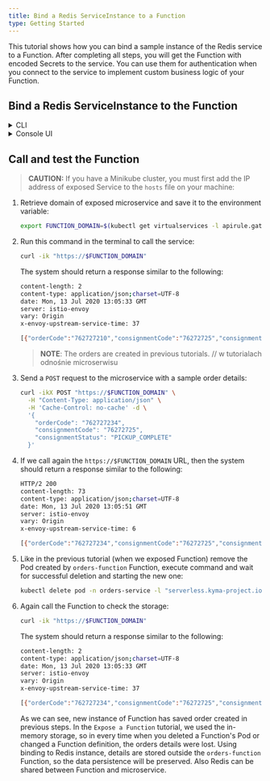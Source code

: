 ```yaml
---
title: Bind a Redis ServiceInstance to a Function
type: Getting Started
---
```


This tutorial shows how you can bind a sample instance of the Redis service to a Function. After completing all steps, you will get the Function with encoded Secrets to the service. You can use them for authentication when you connect to the service to implement custom business logic of your Function.

## Bind a Redis ServiceInstance to the Function

<div tabs name="bind-redis-to-function" group="bind-redis-to-function">
  <details>
  <summary label="cli">
  CLI
  </summary>

1. Create a ServiceBinding CR that points to the created Redis instance in previous tutorials in the **spec.instanceRef** field:

   ```yaml
   cat <<EOF | kubectl apply -f -
   apiVersion: servicecatalog.k8s.io/v1beta1
   kind: ServiceBinding
   metadata:
     name: orders-function
     namespace: orders-service
   spec:
     instanceRef:
       name: redis-service
   EOF
   ```

2. Check if the ServiceBinding CR was created successfully. The last condition in the CR status should state `Ready True`:

   ```bash
   kubectl get servicebinding orders-function -n orders-service -o=jsonpath="{range .status.conditions[*]}{.type}{'\t'}{.status}{'\n'}{end}"
   ```

3. Create a ServiceBindingUsage CR:

   ```yaml
   cat <<EOF | kubectl apply -f -
   apiVersion: servicecatalog.kyma-project.io/v1alpha1
   kind: ServiceBindingUsage
   metadata:
     name: orders-function
     namespace: orders-service
   spec:
     serviceBindingRef:
       name: orders-function
     usedBy:
       kind: serverless-function
       name: orders-function
     parameters:
       envPrefix:
         name: "REDIS_"
   EOF
   ```

   - The **spec.serviceBindingRef** and **spec.usedBy** fields are required. **spec.serviceBindingRef** points to the ServiceBinding you have just created and **spec.usedBy** points to the `orders-function` Function. More specifically, **spec.usedBy** refers to the name of the Function and the cluster-specific [UsageKind CR](/components/service-catalog/#custom-resource-usage-kind) (`kind: serverless-function`) that defines how Secrets should be injected to `orders-function` Function when creating a ServiceBinding.

   - The **spec.parameters.envPrefix.name** field is optional. It adds a prefix to all environment variables injected in a Secret to the Function when creating a ServiceBinding. In our example, **envPrefix** is `REDIS_`, so all environmental variables will follow the `REDIS_{env}` naming pattern.

     > **TIP:** It is considered good practice to use **envPrefix**. In some cases, a Function must use several instances of a given ServiceClass. Prefixes allow you to distinguish between instances and make sure that one Secret does not overwrite another one.

4. Check if the ServiceBindingUsage CR was created successfully. The last condition in the CR status should state `Ready True`:

   ```bash
   kubectl get servicebindingusage orders-function -n orders-service -o=jsonpath="{range .status.conditions[*]}{.type}{'\t'}{.status}{'\n'}{end}"
   ```

5. If you want see the Secret details from the ServiceBinding execute:

    ```bash
    kubectl get secret orders-function -n orders-service -o go-template='{{range $k,$v := .data}}{{printf "%s: " $k}}{{if not $v}}{{$v}}{{else}}{{$v | base64decode}}{{end}}{{"\n"}}{{end}}'
    ```

    You should get a result similar to the following details:

    ```bash
    HOST: hb-redis-micro-0e965585-9699-443f-b987-38bc6af0e416-redis.orders-service.svc.cluster.local
    PORT: 6379
    REDIS_PASSWORD: 1tvDcINZvp
    ```

    > **NOTE:** In step 3, we defined **envPrefix** as `REDIS_`, so all variables will start with it. For example, the **PORT** variable will take the form of **REDIS_PORT**.

  </details>
  <details>
  <summary label="console-ui">
  Console UI
  </summary>

1. Go to the **Functions** view (under **Development** section) in the left navigation panel and select `orders-function` Function. 

2. Switch to **Configuration** tab, find **Service Bindings** section and select **Create Service Binding**.

3. Select from **Service Instance** dropdown list `redis-service` and enter in **Prefix for injected variables** form field `REDIS_`.

   > **NOTE:** The **Prefix for injected variables** field is optional. It adds a prefix to all environment variables injected in a Secret to the Function when creating a ServiceBinding. In our example, the prefix is set to `REDIS_`, so all environmental variables will follow the `REDIS_{ENVIRONMENT_VARIABLE}` naming pattern.

   > **TIP:** It is considered good practice to use prefixes for environment variables. In some cases, a Function must use several instances of a given ServiceClass. Prefixes allow you to distinguish between instances and make sure that one Secret does not overwrite another one.

4. Select **Create** to confirm changes.

5. If you switch to **Code** tab and find **Environment Variables** section, you should see `REDIS_PORT`, `REDIS_HOST` and `REDIS_REDIS_PASSWORD` items with the `Service Binding` type. It indicate, that environment variable is injected by ServiceBinding.

  </details>
</div>

## Call and test the Function

> **CAUTION:** If you have a Minikube cluster, you must first add the IP address of exposed Service to the `hosts` file on your machine:

1. Retrieve domain of exposed microservice and save it to the environment variable:

   ```bash
   export FUNCTION_DOMAIN=$(kubectl get virtualservices -l apirule.gateway.kyma-project.io/v1alpha1=orders-function.orders-service -n orders-service -o=jsonpath='{.items[*].spec.hosts[0]}')
   ```

2. Run this command in the terminal to call the service:

   ```bash
   curl -ik "https://$FUNCTION_DOMAIN"
   ```

   The system should return a response similar to the following:

   ```bash
   content-length: 2
   content-type: application/json;charset=UTF-8
   date: Mon, 13 Jul 2020 13:05:33 GMT
   server: istio-envoy
   vary: Origin
   x-envoy-upstream-service-time: 37

   [{"orderCode":"762727210","consignmentCode":"76272725","consignmentStatus":"PICKUP_COMPLETE"}, {"orderCode":"123456789","consignmentCode":"76272725","consignmentStatus":"PICKUP_COMPLETE"}]
   ```

   > **NOTE**: The orders are created in previous tutorials. // w tutorialach odnośnie microserwisu

3. Send a `POST` request to the microservice with a sample order details:

   ```bash
   curl -ikX POST "https://$FUNCTION_DOMAIN" \
     -H "Content-Type: application/json" \
     -H 'Cache-Control: no-cache' -d \
     '{
       "orderCode": "762727234",
       "consignmentCode": "76272725",
       "consignmentStatus": "PICKUP_COMPLETE"
     }'
   ```

4. If we call again the `https://$FUNCTION_DOMAIN` URL, then the system should return a response similar to the following:

   ```bash
   HTTP/2 200
   content-length: 73
   content-type: application/json;charset=UTF-8
   date: Mon, 13 Jul 2020 13:05:51 GMT
   server: istio-envoy
   vary: Origin
   x-envoy-upstream-service-time: 6

   [{"orderCode":"762727234","consignmentCode":"76272725","consignmentStatus":"PICKUP_COMPLETE"}, {"orderCode":"762727210","consignmentCode":"76272725","consignmentStatus":"PICKUP_COMPLETE"}, {"orderCode":"123456789","consignmentCode":"76272725","consignmentStatus":"PICKUP_COMPLETE"}]
   ```

5. Like in the previous tutorial (when we exposed Function) remove the Pod created by `orders-function` Function, execute command and wait for successful deletion and starting the new one:

   ```bash
   kubectl delete pod -n orders-service -l "serverless.kyma-project.io/function-name=orders-function"
   ```

6. Again call the Function to check the storage:

   ```bash
   curl -ik "https://$FUNCTION_DOMAIN"
   ```

   The system should return a response similar to the following:

   ```bash
   content-length: 2
   content-type: application/json;charset=UTF-8
   date: Mon, 13 Jul 2020 13:05:33 GMT
   server: istio-envoy
   vary: Origin
   x-envoy-upstream-service-time: 37

   [{"orderCode":"762727234","consignmentCode":"76272725","consignmentStatus":"PICKUP_COMPLETE"}, {"orderCode":"762727210","consignmentCode":"76272725","consignmentStatus":"PICKUP_COMPLETE"}, {"orderCode":"123456789","consignmentCode":"76272725","consignmentStatus":"PICKUP_COMPLETE"}]
   ```

   As we can see, new instance of Function has saved order created in previous steps. In the `Expose a Function` tutorial, we used the in-memory storage, so in every time when you deleted a Function's Pod or changed a Function definition, the orders details were lost. Using binding to Redis instance, details are stored outside the `orders-function` Function, so the data persistence will be preserved. Also Redis can be shared between Function and microservice.
